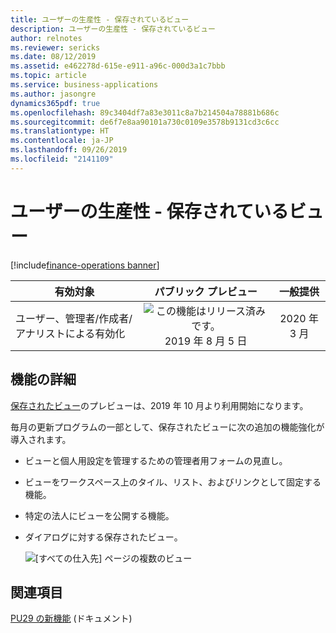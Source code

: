 ```yaml
---
title: ユーザーの生産性 - 保存されているビュー
description: ユーザーの生産性 - 保存されているビュー
author: relnotes
ms.reviewer: sericks
ms.date: 08/12/2019
ms.assetid: e462278d-615e-e911-a96c-000d3a1c7bbb
ms.topic: article
ms.service: business-applications
ms.author: jasongre
dynamics365pdf: true
ms.openlocfilehash: 89c3404df7a83e3011c8a7b214504a78881b686c
ms.sourcegitcommit: de6f7e8aa90101a730c0109e3578b9131cd3c6cc
ms.translationtype: HT
ms.contentlocale: ja-JP
ms.lasthandoff: 09/26/2019
ms.locfileid: "2141109"
---
```

# <a name="user-productivity--saved-views"></a>ユーザーの生産性 - 保存されているビュー
[!include[finance-operations banner](../includes/finance-operations.md)]

| 有効対象    |  パブリック プレビュー | 一般提供 | 
| ---------- | :----------: |:----------: |
|ユーザー、管理者/作成者/アナリストによる有効化|![この機能はリリース済みです。](/dynamics365-release-plan/media/green-checkmark.png "この機能はリリース済みです。") 2019 年 8 月 5 日| 2020 年 3 月|






## <a name="feature-details"></a>機能の詳細
<!--feature detail start -->
[保存されたビュー](https://docs.microsoft.com/business-applications-release-notes/April19/dynamics365-finance-operations/saved-views)のプレビューは、2019 年 10 月より利用開始になります。 

毎月の更新プログラムの一部として、保存されたビューに次の追加の機能強化が導入されます。

-  ビューと個人用設定を管理するための管理者用フォームの見直し。 
-  ビューをワークスペース上のタイル、リスト、およびリンクとして固定する機能。 
-  特定の法人にビューを公開する機能。
-  ダイアログに対する保存されたビュー。 

   ![[すべての仕入先] ページの複数のビュー](media/user-productivity-saved-views-1.png "")
<!--feature detail end -->












## <a name="see-also"></a>関連項目

[PU29 の新機能](https://docs.microsoft.com/dynamics365/unified-operations/fin-and-ops/get-started/whats-new-platform-update-29) (ドキュメント)
